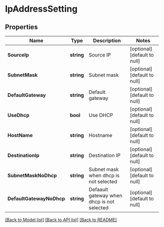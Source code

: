 # IpAddressSetting

## Properties
Name | Type | Description | Notes
------------ | ------------- | ------------- | -------------
**SourceIp** | **string** | Source IP | [optional] [default to null]
**SubnetMask** | **string** | Subnet mask | [optional] [default to null]
**DefaultGateway** | **string** | Default gateway | [optional] [default to null]
**UseDhcp** | **bool** | Use DHCP | [optional] [default to null]
**HostName** | **string** | Hostname | [optional] [default to null]
**DestinationIp** | **string** | Destination IP | [optional] [default to null]
**SubnetMaskNoDhcp** | **string** | Subnet mask when dhcp is not selected | [optional] [default to null]
**DefaultGatewayNoDhcp** | **string** | Defaault gateway when dhcp is not selected | [optional] [default to null]

[[Back to Model list]](../README.md#documentation-for-models) [[Back to API list]](../README.md#documentation-for-api-endpoints) [[Back to README]](../README.md)

